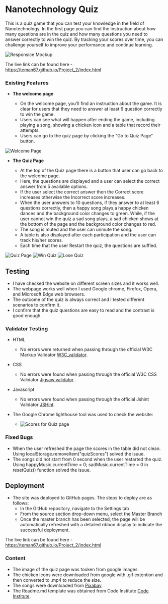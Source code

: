 # Nanotechnology Quiz

This is a quiz game that you can test your knowledge in the field of Nanotechnology. In the first page you can find the instruction about how many questions are in the quiz and how many questions you need to answer correctly to win the quiz. By tracking your scores over time, you can challenge yourself to improve your performance and continue learning.

![Responsice Mockup](readme/responsive.png)

The live link can be found here - <https://teman67.github.io/Project_2/index.html>

### Existing Features

- __The welcome page__

  - On the welcome page, you'll find an instruction about the game. It is clear for users that they need to answer at least 6 question correctly to win the game.
  - Users can see what will happen after ending the game, including playing a song, showing a chicken icon and a table that record their attempts.
  - Users can go to the quiz page by clicking the "Go to Quiz Page" button.

![Welcome Page](readme/welcome_page.png)

- __The Quiz Page__
  
  - At the top of the Quiz page there is a button that user can go back to the welcome page.
  - Here, the questions are displayed and a user can select the correct answer from 5 available options.
  - If the user select the correct answer then the Correct score increases otherwise the Incorrect score increases.
  - When the user answers to 10 questions, if they answer to at least 6 questions correctly, then a happy song plays,a happy chicken dances and the background color changes to green. While, if the user cannot win the quiz a sad song plays, a sad chicken shows at the bottom of the page and the background color changes to red.
  - The song is muted and the user can unmute the song.
  - A table is also displayed after each participation and the user can track his/her scores.
  - Each time that the user Restart the quiz, the questions are suffled.
  
![Quiz Page](readme/quiz_page.png)
![Win Quiz](readme/win_quiz.png)
![Lose Quiz](readme/lose_quiz.png)

## Testing

- I have checked the website on different screen sizes and it works well.
- The webpage works well when I used Google chrome, Firefox, Opera, and Microsoft Edge web browsers.
- The outcome of the quiz is always correct and I tested different scenarios to confirm it.
- I confirm that the quiz questions are easy to read and the contrast is good enough.

### Validator Testing

- HTML
  - No errors were returned when passing through the official W3C Markup Validator [W3C_validator](https://validator.w3.org/).
- CSS
  - No errors were found when passing through the official W3C CSS Validator [Jigsaw validator](https://jigsaw.w3.org/) .
- Javascript
  - No errors were found when passing through the official Jshint Validator [JSHint](https://jshint.com/).

- The Google Chrome lighthouse tool was used to check the website:
  - ![Scores for Quiz page](readme/scores.png)

### Fixed Bugs

- When the user refreshed the page the scores in the table did not clean. Using localStorage.removeItem("quizScores") solved the isuue.
- The songs did not start from 0 second when the user restarted the quiz. Using happyMusic.currentTime = 0; sadMusic.currentTime = 0 in resetQuiz() function solved the isuue.

## Deployment

- The site was deployed to GitHub pages. The steps to deploy are as follows:
  - In the GitHub repository, navigate to the Settings tab
  - From the source section drop-down menu, select the Master Branch
  - Once the master branch has been selected, the page will be automatically refreshed with a detailed ribbon display to indicate the successful deployment.

The live link can be found here - <https://teman67.github.io/Project_2/index.html>

### Content

- The image of the quiz page was tooken from google images.
- The chicken icons were downloaded from google with .gif extention and then converted to .mp4 to reduce the size.
- The songs were downloaded from [Pixabay](https://pixabay.com).
- The Readme.md template was obtained from Code Institute [Code Institute](https://github.com/Code-Institute-Org/ci-full-template).

